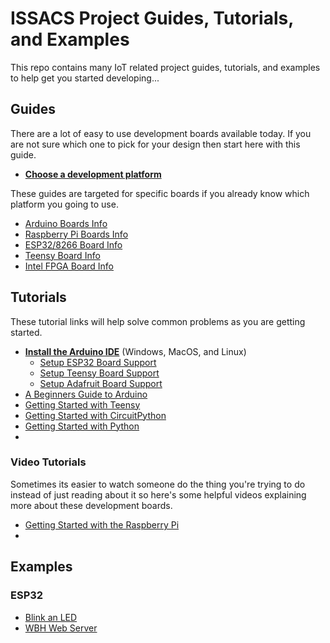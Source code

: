 # ISSACS Project Guides, Tutorials, and Examples

This repo contains many IoT related project guides, tutorials, and examples to help get you started developing...

## Guides

There are a lot of easy to use development boards available today.  If you are not sure which one to pick for your design then start here with this guide.

* [**Choose a development platform**](BoardGuides/README.md)

These guides are targeted for specific boards if you already know which platform you going to use.

* [Arduino Boards Info](BoardGuides/Arduino/README.md)
* [Raspberry Pi Boards Info](BoardGuides/RaspberryPi/README.md)
* [ESP32/8266 Board Info](BoardGuides/ESP32/README.md)
* [Teensy Board Info](BoardGuides/Teensy/README.md)
* [Intel FPGA Board Info]()

## Tutorials

These tutorial links will help solve common problems as you are getting started.

* [**Install the Arduino IDE**](https://learn.sparkfun.com/tutorials/installing-arduino-ide/all) (Windows, MacOS, and Linux)
	* [Setup ESP32 Board Support](https://circuitdigest.com/microcontroller-projects/programming-esp32-with-arduino-ide)
	* [Setup Teensy Board Support](https://www.pjrc.com/teensy/td_download.html)
	* [Setup Adafruit Board Support](https://learn.adafruit.com/adafruit-arduino-ide-setup/overview)
* [A Beginners Guide to Arduino](https://www.instructables.com/id/A-Beginners-Guide-to-Arduino/)
* [Getting Started with Teensy](https://learn.sparkfun.com/tutorials/getting-started-with-the-teensy/all)
* [Getting Started with CircuitPython](https://learn.adafruit.com/welcome-to-circuitpython/overview)
* [Getting Started with Python](https://www.python.org/about/gettingstarted/)
* 

### Video Tutorials

Sometimes its easier to watch someone do the thing you're trying to do instead of just reading about it so here's some helpful videos explaining more about these development boards.

* [Getting Started with the Raspberry Pi](https://www.youtube.com/playlist?list=PLBNyAZJ4jh7rNKxwFkfNqHaypQ72U96b7)
* 

## Examples

### ESP32

* [Blink an LED](BoardGuides/ESP32/Examples/LED_Blink)
* [WBH Web Server](BoardGuides/ESP32/Examples/WBH_Web_Server)
